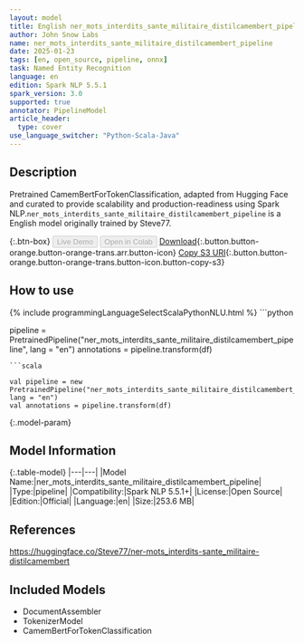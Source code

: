 ```yaml
---
layout: model
title: English ner_mots_interdits_sante_militaire_distilcamembert_pipeline pipeline CamemBertForTokenClassification from Steve77
author: John Snow Labs
name: ner_mots_interdits_sante_militaire_distilcamembert_pipeline
date: 2025-01-23
tags: [en, open_source, pipeline, onnx]
task: Named Entity Recognition
language: en
edition: Spark NLP 5.5.1
spark_version: 3.0
supported: true
annotator: PipelineModel
article_header:
  type: cover
use_language_switcher: "Python-Scala-Java"
---
```


## Description

Pretrained CamemBertForTokenClassification, adapted from Hugging Face and curated to provide scalability and production-readiness using Spark NLP.`ner_mots_interdits_sante_militaire_distilcamembert_pipeline` is a English model originally trained by Steve77.

{:.btn-box}
<button class="button button-orange" disabled>Live Demo</button>
<button class="button button-orange" disabled>Open in Colab</button>
[Download](https://s3.amazonaws.com/auxdata.johnsnowlabs.com/public/models/ner_mots_interdits_sante_militaire_distilcamembert_pipeline_en_5.5.1_3.0_1737641626994.zip){:.button.button-orange.button-orange-trans.arr.button-icon}
[Copy S3 URI](s3://auxdata.johnsnowlabs.com/public/models/ner_mots_interdits_sante_militaire_distilcamembert_pipeline_en_5.5.1_3.0_1737641626994.zip){:.button.button-orange.button-orange-trans.button-icon.button-copy-s3}

## How to use



<div class="tabs-box" markdown="1">
{% include programmingLanguageSelectScalaPythonNLU.html %}
```python

pipeline = PretrainedPipeline("ner_mots_interdits_sante_militaire_distilcamembert_pipeline", lang = "en")
annotations =  pipeline.transform(df)   

```
```scala

val pipeline = new PretrainedPipeline("ner_mots_interdits_sante_militaire_distilcamembert_pipeline", lang = "en")
val annotations = pipeline.transform(df)

```
</div>

{:.model-param}
## Model Information

{:.table-model}
|---|---|
|Model Name:|ner_mots_interdits_sante_militaire_distilcamembert_pipeline|
|Type:|pipeline|
|Compatibility:|Spark NLP 5.5.1+|
|License:|Open Source|
|Edition:|Official|
|Language:|en|
|Size:|253.6 MB|

## References

https://huggingface.co/Steve77/ner-mots_interdits-sante_militaire-distilcamembert

## Included Models

- DocumentAssembler
- TokenizerModel
- CamemBertForTokenClassification